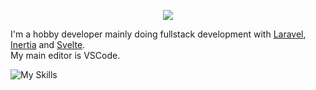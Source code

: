 <p align="center">
  <img src="https://streak-stats.demolab.com?user=TheBlckbird&theme=transparent&hide_border=true" />
</p>

I'm a hobby developer mainly doing fullstack development with [Laravel](https://laravel.com/), [Inertia](https://inertiajs.com/) and [Svelte](https://svelte.dev).  
My main editor is VSCode.

![My Skills](https://skillicons.dev/icons?i=html,css,scss,js,ts,svelte,php,laravel,vscode,rust&theme=light&perline=3)
